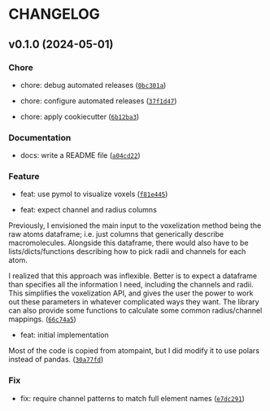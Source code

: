 # CHANGELOG



## v0.1.0 (2024-05-01)

### Chore

* chore: debug automated releases ([`0bc301a`](https://github.com/kalekundert/macromol_voxelize/commit/0bc301a4526f35672a792ade7eeff872637b64be))

* chore: configure automated releases ([`37f1d47`](https://github.com/kalekundert/macromol_voxelize/commit/37f1d47dc1c7a4a84845ea56bed423f5b343bb90))

* chore: apply cookiecutter ([`6b12ba3`](https://github.com/kalekundert/macromol_voxelize/commit/6b12ba363c8b486e9258b2c4358c046ab2ee42b8))

### Documentation

* docs: write a README file ([`a04cd22`](https://github.com/kalekundert/macromol_voxelize/commit/a04cd226698728db1d7da5de10668e3e19d8ec51))

### Feature

* feat: use pymol to visualize voxels ([`f81e445`](https://github.com/kalekundert/macromol_voxelize/commit/f81e44530c1aea75fc587e4c1d0a2015d78ceb03))

* feat: expect channel and radius columns

Previously, I envisioned the main input to the voxelization method being
the raw atoms dataframe; i.e. just columns that generically describe
macromolecules.  Alongside this dataframe, there would also have to be
lists/dicts/functions describing how to pick radii and channels for each
atom.

I realized that this approach was inflexible.  Better is to expect a
dataframe than specifies all the information I need, including the
channels and radii.  This simplifies the voxelization API, and gives the
user the power to work out these parameters in whatever complicated ways
they want.  The library can also provide some functions to calculate
some common radius/channel mappings. ([`66c74a5`](https://github.com/kalekundert/macromol_voxelize/commit/66c74a55a6cde1203be12df1fbe88b9f09c61820))

* feat: initial implementation

Most of the code is copied from atompaint, but I did modify it to use
polars instead of pandas. ([`30a77fd`](https://github.com/kalekundert/macromol_voxelize/commit/30a77fdc914c901064920ba2df4d706eb6abd743))

### Fix

* fix: require channel patterns to match full element names ([`e7dc291`](https://github.com/kalekundert/macromol_voxelize/commit/e7dc29164729dcf4dad4d6c8fb282a0e069b47b3))

